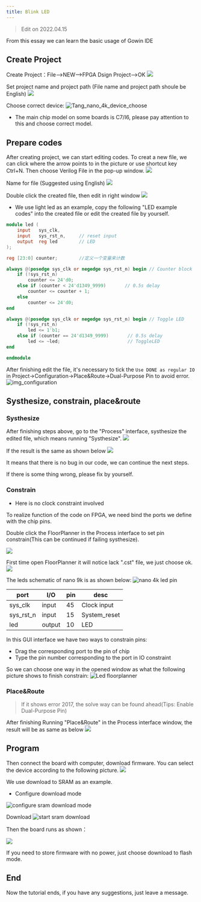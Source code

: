 ```yaml
---
title: Blink LED
---
```


> Edit on 2022.04.15

From this essay we can learn the basic usage of Gowin IDE

## Create Project


Create Project：File-->NEW-->FPGA Dsign Project-->OK
![](./../../../../zh/tang/Tang-Nano/assets/LED-1.png)

Set project name and project path (File name and project path shoule be English)
![](./../../../../zh/tang/Tang-Nano/assets/LED-2.png)

Choose correct device: 
![Tang_nano_4k_device_choose](./../../../../zh/tang/Tang-Nano-4K/assets/Nano_4K_device_choose.png)

- The main chip model on some boards is C7/I6, please pay attention to this and choose correct model.

## Prepare codes

After creating project, we can start editing codes. 
To creat a new file, we can click where the arrow points to in the picture or use shortcut key Ctrl+N.
Then choose Verilog File in the pop-up window.
![](./../../../../zh/tang/Tang-Nano/assets/LED-5.png)

Name for file (Suggested using English)
![](./../../../../zh/tang/Tang-Nano/assets/LED-6.png)

Double click the created file, then edit in right window
![](./../../../../zh/tang/Tang-Nano/assets/LED-7.png)

- We use light led as an example, copy the following "LED example codes" into the created file or edit the created file by yourself.  

```verilog
module led (
    input   sys_clk,
    input   sys_rst_n,     // reset input
    output  reg led        // LED
);

reg [23:0] counter;        //定义一个变量来计数

always @(posedge sys_clk or negedge sys_rst_n) begin // Counter block
    if (!sys_rst_n)
        counter <= 24'd0;
    else if (counter < 24'd1349_9999)       // 0.5s delay
        counter <= counter + 1;
    else
        counter <= 24'd0;
end

always @(posedge sys_clk or negedge sys_rst_n) begin // Toggle LED
    if (!sys_rst_n)
        led <= 1'b1;
    else if (counter == 24'd1349_9999)       // 0.5s delay
        led <= ~led;                         // ToggleLED
end

endmodule

```

After finishing edit the file, it's necessary to tick the `Use DONE as regular IO` in Project->Configuration->Place&Route->Dual-Purpose Pin to avoid error.
![img_configuration](./../../../../zh/tang/Tang-Nano-9K/nano_9k/LED_Configuration.png)

## Systhesize, constrain, place&route

### Systhesize

After finishing steps above, go to the "Process" interface, systhesize the edited file, which means running "Systhesize". 
![](./../../../../zh/tang/Tang-Nano-9K/nano_9k/nano_9k_synthsize.png)

If the result is the same as shown below
![](./../../../../zh/tang/Tang-Nano/assets/LED.png) 

It means that there is no bug in our code, we can continue the next steps. 

If there is some thing wrong, please fix by yourself. 

### Constrain

- Here is no clock constraint involved

To realize function of the code on FPGA, we need bind the ports we define with the chip pins.

Double click the FloorPlanner in the Process interface to set pin constrain(This can be continued if failing systhesize). 

![](./../../../../zh/tang/assets/examples/led_pjt_2.png)

First time open FloorPlanner it will notice lack ".cst" file, we just choose ok. 
![](./../../../../zh/tang/Tang-Nano/assets/LED-9.png)

The leds schematic of nano 9k is as shown below:
![](./../../../../zh/tang/Tang-Nano-4K/assets/LED_Pin.png "nano 4k led pin")

| port      | I/O    | pin | desc       |
| --------- | ------ | --- | ---------- |
| sys_clk   | input  | 45  | Clock input|
| sys_rst_n | input  | 15  | System_reset |
| led       | output | 10  | LED       |

In this GUI interface we have two ways to constrain pins:
- Drag the corresponding port to the pin of chip
- Type the pin number corresponding to the port in IO constraint

So we can choose one way in the opened window as what the following picture shows to finish constrain:
![Led floorplanner](./../../../../zh/tang/Tang-Nano-4K/assets/LED_FloorPlanner.png)

### Place&Route

> If it shows error 2017, the solve way can be found ahead(Tips: Enable Dual-Purpose Pin) 

After finishing Running "Place&Route" in the Process interface window, the result will be as same as below
![](./../../../../zh/tang/Tang-Nano-4K/assets/Place&Route.png)

## Program

Then connect the board with computer, download firmware.
You can select the device according to the following picture.
![](./../../../../zh/tang/Tang-Nano-4K/nano_9k/nano_9k_device_scan.png)

We use download to SRAM as an example.
- Configure download mode

![](./../../../../../zh/tang/Tang-Nano-9K/nano_9k/nano_9k_sram_program.png "configure sram download mode")

Download
![](./../../../../../zh/tang/Tang-Nano-9K/nano_9k/nano_9k_sram_download.png "start sram download")

Then the board runs as shown：

![](./../../../../../zh/tang/Tang-Nano-9K/nano_9k/blink.gif)

If you need to store firmware with no power, just choose download to flash mode.

## End

Now the tutorial ends, if you have any suggestions, just leave a message.